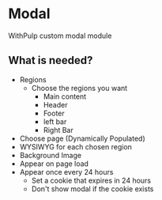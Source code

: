 # Modal
WithPulp custom modal module

## What is needed?

- Regions
  - Choose the regions you want
    - Main content
    - Header
    - Footer
    - left bar
    - Right Bar
- Choose page (Dynamically Populated)
- WYSIWYG for each chosen region
- Background Image
- Appear on page load
- Appear once every 24 hours
    - Set a cookie that expires in 24 hours
    - Don't show modal if the cookie exists
